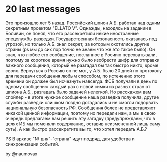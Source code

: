 # 20 last messages

Это произошло лет 5 назад. Российский шпион А.Б. работал над одним секретным проектом "ELLATO V". Однажды, находясь на задании в Боливии, он понял, что его рассекретили некие иностранные спецслужбы разведки. Государственная безопасность оказалась под угрозой, но только А.Б. знал секрет, за которым охотились другие страны (ps мы до сих пор точно не знаем что же это такое было). Он знал, что любое его сообщение, посланное в Росиию перехватывали, поэтому за короткое время нужно было изобрести шифр для отправки важного сообщения, который не разгадал бы так быстро никто, кроме своих. Вернуться в Россию он не мог, у А.Б. было 20 дней по протоколу для передачи сообщения любым способом, по истечению этого времени он должен был исчезнуть навсегда. ФСБ получали в день по одному сообщению каждый раз с новой симки из разных стран от шпиона А.Б., разгадать было задачей нелегкой. Но расскажем вам спойлер - в итоге нужное сообщение наша разведка получила, другие службы разведки слишком поздно догадались и не смогли подорвать национальную безопасность РФ. 
Сообщения более не представляют никакой ценной информации, поэтому их передали нам, а мы в свою очередь предлагаем вам решить эту загадку (предупреждаем, что в целях ИБ мы поменяли содержание, оставив неизмененной лишь саму суть). А как быстро рассекретите вы то, что хотел передать А.Б.?

PS В архиве "№ дня"-"страна" идут подряд, для удобства и синхронизации событий.

by @naumovax